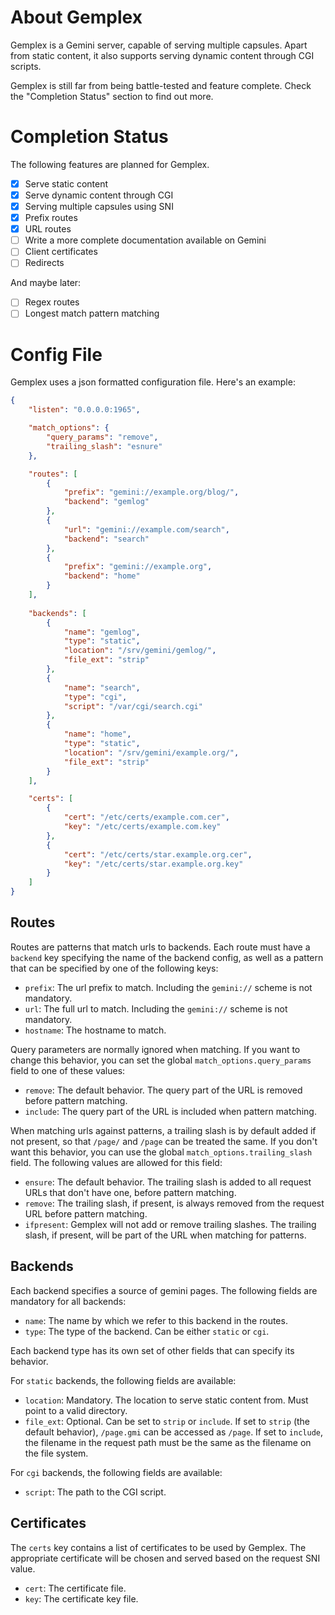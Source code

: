 # About Gemplex

Gemplex is a Gemini server, capable of serving multiple capsules. Apart from
static content, it also supports serving dynamic content through CGI scripts.

Gemplex is still far from being battle-tested and feature complete. Check the
"Completion Status" section to find out more.

# Completion Status

The following features are planned for Gemplex.

 - [x] Serve static content
 - [x] Serve dynamic content through CGI
 - [x] Serving multiple capsules using SNI
 - [x] Prefix routes
 - [x] URL routes
 - [ ] Write a more complete documentation available on Gemini
 - [ ] Client certificates
 - [ ] Redirects
 
And maybe later:

 - [ ] Regex routes
 - [ ] Longest match pattern matching
 
# Config File

Gemplex uses a json formatted configuration file. Here's an example:

``` json
{
    "listen": "0.0.0.0:1965",

    "match_options": {
        "query_params": "remove",
        "trailing_slash": "esnure"
    },

    "routes": [
        {
            "prefix": "gemini://example.org/blog/",
            "backend": "gemlog"
        },
        {
            "url": "gemini://example.com/search",
            "backend": "search"
        },
        {
            "prefix": "gemini://example.org",
            "backend": "home"
        }
    ],
    
    "backends": [
        {
            "name": "gemlog",
            "type": "static",
            "location": "/srv/gemini/gemlog/",
            "file_ext": "strip"
        },
        {
            "name": "search",
            "type": "cgi",
            "script": "/var/cgi/search.cgi"
        },
        {
            "name": "home",
            "type": "static",
            "location": "/srv/gemini/example.org/",
            "file_ext": "strip"
        }
    ],

    "certs": [
        {
            "cert": "/etc/certs/example.com.cer",
            "key": "/etc/certs/example.com.key"
        },
        {
            "cert": "/etc/certs/star.example.org.cer",
            "key": "/etc/certs/star.example.org.key"
        }
    ]
}
```

## Routes

Routes are patterns that match urls to backends. Each route must have a
`backend` key specifying the name of the backend config, as well as a pattern
that can be specified by one of the following keys:

 - `prefix`: The url prefix to match. Including the `gemini://` scheme is not
   mandatory.
 - `url`: The full url to match. Including the `gemini://` scheme is not
   mandatory.
 - `hostname`: The hostname to match.
   
Query parameters are normally ignored when matching. If you want to change this
behavior, you can set the global `match_options.query_params` field to one of
these values:

 - `remove`: The default behavior. The query part of the URL is removed before
   pattern matching.
 - `include`: The query part of the URL is included when pattern matching.
 
When matching urls against patterns, a trailing slash is by default added if not
present, so that `/page/` and `/page` can be treated the same. If you don't want
this behavior, you can use the global `match_options.trailing_slash` field. The
following values are allowed for this field:

 - `ensure`: The default behavior. The trailing slash is added to all request
   URLs that don't have one, before pattern matching.
 - `remove`: The trailing slash, if present, is always removed from the request
   URL before pattern matching.
 - `ifpresent`: Gemplex will not add or remove trailing slashes. The trailing
   slash, if present, will be part of the URL when matching for patterns.

## Backends

Each backend specifies a source of gemini pages. The following fields are
mandatory for all backends:

 - `name`: The name by which we refer to this backend in the routes.
 - `type`: The type of the backend. Can be either `static` or `cgi`.
 
Each backend type has its own set of other fields that can specify its behavior.

For `static` backends, the following fields are available:

 - `location`: Mandatory. The location to serve static content from. Must point
   to a valid directory.
 - `file_ext`: Optional. Can be set to `strip` or `include`. If set to `strip`
   (the default behavior), `/page.gmi` can be accessed as `/page`. If set to
   `include`, the filename in the request path must be the same as the filename
   on the file system.

For `cgi` backends, the following fields are available:

 - `script`: The path to the CGI script.

## Certificates

The `certs` key contains a list of certificates to be used by Gemplex. The
appropriate certificate will be chosen and served based on the request SNI
value.

 - `cert`: The certificate file.
 - `key`: The certificate key file.
